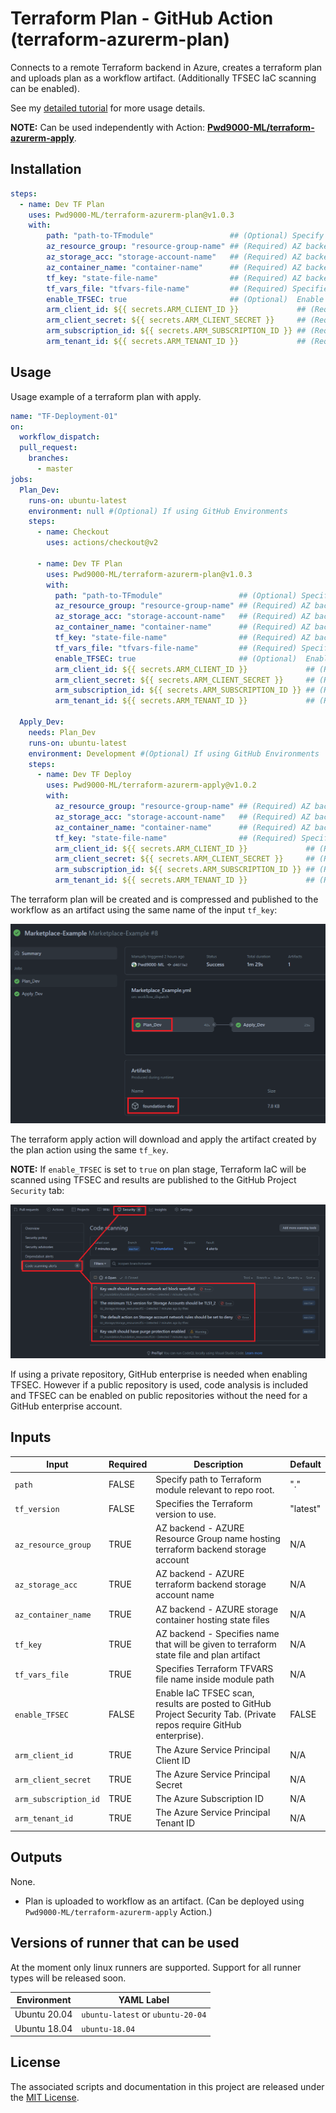 # Terraform Plan - GitHub Action (terraform-azurerm-plan)

Connects to a remote Terraform backend in Azure, creates a terraform plan and uploads plan as a workflow artifact. (Additionally TFSEC IaC scanning can be enabled).  

See my [detailed tutorial](https://dev.to/pwd9000/multi-environment-azure-deployments-with-terraform-and-github-2450) for more usage details.  

**NOTE:** Can be used independently with Action: **[Pwd9000-ML/terraform-azurerm-apply](https://github.com/marketplace/actions/terraform-apply-for-azure)**.  

## Installation

```yaml
steps:
  - name: Dev TF Plan
    uses: Pwd9000-ML/terraform-azurerm-plan@v1.0.3
    with:
        path: "path-to-TFmodule"                 ## (Optional) Specify path TF module relevant to repo root. Default="."
        az_resource_group: "resource-group-name" ## (Required) AZ backend - AZURE Resource Group hosting terraform backend storage acc 
        az_storage_acc: "storage-account-name"   ## (Required) AZ backend - AZURE terraform backend storage acc 
        az_container_name: "container-name"      ## (Required) AZ backend - AZURE storage container hosting state files 
        tf_key: "state-file-name"                ## (Required) AZ backend - Specifies name that will be given to terraform state file and plan artifact
        tf_vars_file: "tfvars-file-name"         ## (Required) Specifies Terraform TFVARS file name inside module path
        enable_TFSEC: true                       ## (Optional)  Enable TFSEC IaC scans (Private repo requires GitHub enterprise)
        arm_client_id: ${{ secrets.ARM_CLIENT_ID }}             ## (Required) ARM Client ID 
        arm_client_secret: ${{ secrets.ARM_CLIENT_SECRET }}     ## (Required)ARM Client Secret
        arm_subscription_id: ${{ secrets.ARM_SUBSCRIPTION_ID }} ## (Required) ARM Subscription ID
        arm_tenant_id: ${{ secrets.ARM_TENANT_ID }}             ## (Required) ARM Tenant ID
```

## Usage

Usage example of a terraform plan with apply.

```yaml
name: "TF-Deployment-01"
on:
  workflow_dispatch:
  pull_request:
    branches:
      - master
jobs:
  Plan_Dev:
    runs-on: ubuntu-latest
    environment: null #(Optional) If using GitHub Environments          
    steps:
      - name: Checkout
        uses: actions/checkout@v2

      - name: Dev TF Plan
        uses: Pwd9000-ML/terraform-azurerm-plan@v1.0.3
        with:
          path: "path-to-TFmodule"                 ## (Optional) Specify path TF module relevant to repo root. Default="."
          az_resource_group: "resource-group-name" ## (Required) AZ backend - AZURE Resource Group hosting terraform backend storage acc 
          az_storage_acc: "storage-account-name"   ## (Required) AZ backend - AZURE terraform backend storage acc 
          az_container_name: "container-name"      ## (Required) AZ backend - AZURE storage container hosting state files 
          tf_key: "state-file-name"                ## (Required) AZ backend - Specifies name that will be given to terraform state file and plan artifact
          tf_vars_file: "tfvars-file-name"         ## (Required) Specifies Terraform TFVARS file name inside module path
          enable_TFSEC: true                       ## (Optional)  Enable TFSEC IaC scans (Private repo requires GitHub enterprise)
          arm_client_id: ${{ secrets.ARM_CLIENT_ID }}             ## (Required) ARM Client ID 
          arm_client_secret: ${{ secrets.ARM_CLIENT_SECRET }}     ## (Required)ARM Client Secret
          arm_subscription_id: ${{ secrets.ARM_SUBSCRIPTION_ID }} ## (Required) ARM Subscription ID
          arm_tenant_id: ${{ secrets.ARM_TENANT_ID }}             ## (Required) ARM Tenant ID

  Apply_Dev:
    needs: Plan_Dev
    runs-on: ubuntu-latest
    environment: Development #(Optional) If using GitHub Environments      
    steps:
      - name: Dev TF Deploy
        uses: Pwd9000-ML/terraform-azurerm-apply@v1.0.2
        with:
          az_resource_group: "resource-group-name" ## (Required) AZ backend - AZURE Resource Group hosting terraform backend storage acc 
          az_storage_acc: "storage-account-name"   ## (Required) AZ backend - AZURE terraform backend storage acc 
          az_container_name: "container-name"      ## (Required) AZ backend - AZURE storage container hosting state files 
          tf_key: "state-file-name"                ## (Required) Specifies name of the terraform state file and plan artifact to download
          arm_client_id: ${{ secrets.ARM_CLIENT_ID }}             ## (Required) ARM Client ID 
          arm_client_secret: ${{ secrets.ARM_CLIENT_SECRET }}     ## (Required)ARM Client Secret
          arm_subscription_id: ${{ secrets.ARM_SUBSCRIPTION_ID }} ## (Required) ARM Subscription ID
          arm_tenant_id: ${{ secrets.ARM_TENANT_ID }}             ## (Required) ARM Tenant ID
```

The terraform plan will be created and is compressed and published to the workflow as an artifact using the same name of the input `tf_key`:  

![image.png](https://raw.githubusercontent.com/Pwd9000-ML/terraform-azurerm-plan/master/assets/artifact.png)  

The terraform apply action will download and apply the artifact created by the plan action using the same `tf_key`.  

**NOTE:** If `enable_TFSEC` is set to `true` on plan stage, Terraform IaC will be scanned using TFSEC and results are published to the GitHub Project `Security` tab:  

![image.png](https://raw.githubusercontent.com/Pwd9000-ML/terraform-azurerm-plan/master/assets/tfsec.png)  

If using a private repository, GitHub enterprise is needed when enabling TFSEC. However if a public repository is used, code analysis is included and TFSEC can be enabled on public repositories without the need for a GitHub enterprise account.  

## Inputs

| Input | Required |Description |Default |
| ----- | -------- | ---------- | ------ |
| `path` | FALSE | Specify path to Terraform module relevant to repo root. | "." |
| `tf_version` | FALSE | Specifies the Terraform version to use. | "latest" |
| `az_resource_group` | TRUE | AZ backend - AZURE Resource Group name hosting terraform backend storage account | N/A |
| `az_storage_acc` | TRUE | AZ backend - AZURE terraform backend storage account name | N/A |
| `az_container_name` | TRUE | AZ backend - AZURE storage container hosting state files  | N/A |
| `tf_key` | TRUE | AZ backend - Specifies name that will be given to terraform state file and plan artifact| N/A |
| `tf_vars_file` | TRUE | Specifies Terraform TFVARS file name inside module path | N/A |
| `enable_TFSEC` | FALSE | Enable IaC TFSEC scan, results are posted to GitHub Project Security Tab. (Private repos require GitHub enterprise). | FALSE |
| `arm_client_id` | TRUE | The Azure Service Principal Client ID | N/A |
| `arm_client_secret` | TRUE | The Azure Service Principal Secret | N/A |
| `arm_subscription_id` | TRUE | The Azure Subscription ID | N/A |
| `arm_tenant_id` | TRUE | The Azure Service Principal Tenant ID | N/A |

## Outputs

None.  

* Plan is uploaded to workflow as an artifact. (Can be deployed using `Pwd9000-ML/terraform-azurerm-apply` Action.)

## Versions of runner that can be used

At the moment only linux runners are supported. Support for all runner types will be released soon.

| Environment | YAML Label |
| --------------------|---------------------|
| Ubuntu 20.04 | `ubuntu-latest` or `ubuntu-20-04` |
| Ubuntu 18.04 | `ubuntu-18.04` |

## License

The associated scripts and documentation in this project are released under the [MIT License](LICENSE).
